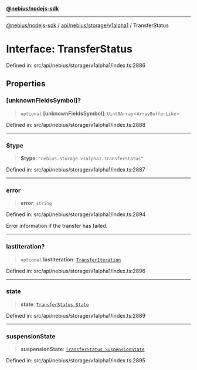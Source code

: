 [**@nebius/nodejs-sdk**](../../../../../README.md)

***

[@nebius/nodejs-sdk](../../../../../README.md) / [api/nebius/storage/v1alpha1](../README.md) / TransferStatus

# Interface: TransferStatus

Defined in: src/api/nebius/storage/v1alpha1/index.ts:2886

## Properties

### \[unknownFieldsSymbol\]?

> `optional` **\[unknownFieldsSymbol\]**: `Uint8Array`\<`ArrayBufferLike`\>

Defined in: src/api/nebius/storage/v1alpha1/index.ts:2888

***

### $type

> **$type**: `"nebius.storage.v1alpha1.TransferStatus"`

Defined in: src/api/nebius/storage/v1alpha1/index.ts:2887

***

### error

> **error**: `string`

Defined in: src/api/nebius/storage/v1alpha1/index.ts:2894

Error information if the transfer has failed.

***

### lastIteration?

> `optional` **lastIteration**: [`TransferIteration`](TransferIteration.md)

Defined in: src/api/nebius/storage/v1alpha1/index.ts:2896

***

### state

> **state**: [`TransferStatus_State`](../type-aliases/TransferStatus_State.md)

Defined in: src/api/nebius/storage/v1alpha1/index.ts:2889

***

### suspensionState

> **suspensionState**: [`TransferStatus_SuspensionState`](../type-aliases/TransferStatus_SuspensionState.md)

Defined in: src/api/nebius/storage/v1alpha1/index.ts:2895
